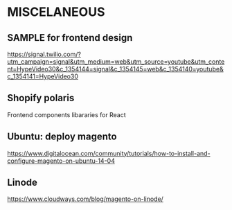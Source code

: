 # MISCELANEOUS

## SAMPLE for frontend design

<https://signal.twilio.com/?utm_campaign=signal&utm_medium=web&utm_source=youtube&utm_content=HypeVideo30&c_1354144=signal&c_1354145=web&c_1354140=youtube&c_1354141=HypeVideo30>

## Shopify polaris

Frontend components libararies for React

## Ubuntu: deploy magento

<https://www.digitalocean.com/community/tutorials/how-to-install-and-configure-magento-on-ubuntu-14-04>

## Linode

<https://www.cloudways.com/blog/magento-on-linode/>
